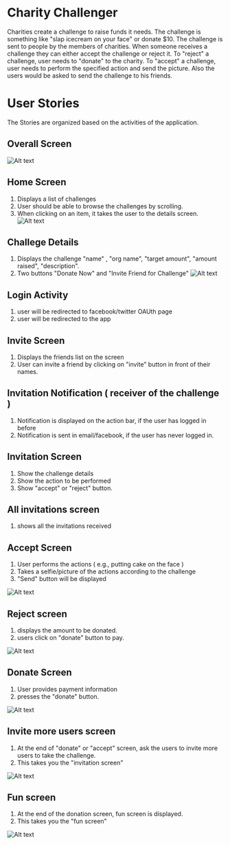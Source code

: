Charity Challenger
===================

Charities create a challenge to raise funds it needs. The challenge is something like "slap icecream on your face" or donate $10. The challenge is sent to people by the members of charities. When someone receives a challenge they can either accept the challenge or reject it. To "reject" a challenge, user needs to "donate" to the charity. To "accept" a challenge,  user needs to perform the specified action and send the picture. Also the users would be asked to send the challenge to his friends.


# User Stories

The Stories are organized based on the activities of the application.

## Overall Screen

![Alt text](https://github.com/CodePathFuntastic/Team10/blob/master/wireframe/cc-flow.jpeg "cc-flow.jpeg")


## Home Screen
1. Displays a list of challenges
2. User should be able to browse the challenges by scrolling.
3. When clicking on an item, it takes the user to the details screen.
![Alt text](https://github.com/CodePathFuntastic/Team10/blob/master/wireframe/IMG_1604.JPG "home screen")

## Challege Details
1. Displays the challenge "name" , "org name", "target amount", "amount raised", "description".
2. Two buttons "Donate Now" and "Invite Friend for Challenge"
![Alt text](https://github.com/CodePathFuntastic/Team10/blob/master/wireframe/IMG_1603.JPG "details view")

## Login Activity
1. user will be redirected to facebook/twitter OAUth page
2. user will be redirected to the app

## Invite Screen
1. Displays the friends list on the screen
2. User can invite a friend by clicking on "invite" button in front of their names.

## Invitation Notification ( receiver of the challenge )
1. Notification is displayed on the action bar, if the user has logged in before
2. Notification is sent in email/facebook, if the user has never logged in.

## Invitation Screen
1. Show the challenge details
2. Show the action to be performed
3. Show "accept" or "reject" button.

## All invitations screen
1. shows all the invitations received

## Accept Screen
1. User performs the actions ( e.g., putting cake on the face )
2. Takes a selfie/picture of the actions according to the challenge
3. "Send" button will be displayed

![Alt text](https://github.com/CodePathFuntastic/Team10/blob/master/wireframe/IMG_1621.JPG "Action details view")

## Reject screen
1. displays the amount to be donated.
2. users click on "donate" button to pay.

![Alt text](https://github.com/CodePathFuntastic/Team10/blob/master/wireframe/IMG_1622.JPG "donate details view")

## Donate Screen
1. User provides payment information
2. presses the "donate" button.

![Alt text](https://github.com/CodePathFuntastic/Team10/blob/master/wireframe/cc-confirm-pay.jpeg "donate view")

## Invite more users screen
1. At the end of "donate" or "accept" screen, ask the users to invite more users to take the challenge.
2. This takes you the "invitation screen"

![Alt text](https://github.com/CodePathFuntastic/Team10/blob/master/wireframe/IMG_1605.JPG "screen1.jpg")

## Fun screen
1. At the end of the donation screen, fun screen is displayed. 
2. This takes you the "fun screen"

![Alt text](https://github.com/CodePathFuntastic/Team10/blob/master/wireframe/cc-fun-screen.jpeg "cc-fun_screen.jpg")
